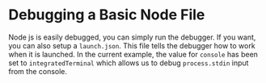 # Debugging a Basic Node File

Node js is easily debugged, you can simply run the debugger. If you want, you can also setup a `launch.json`. This file tells the debugger how to work when it is launched. In the current example, the value for `console` has been set to `integratedTerminal` which allows us to debug `process.stdin` input from the console.
